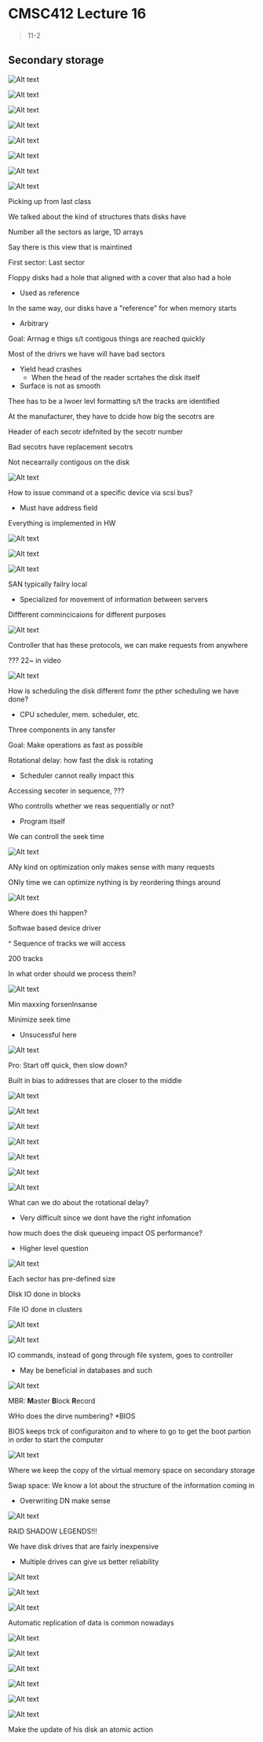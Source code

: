 # CMSC412 Lecture 16  
> 11-2  

## Secondary storage  


![Alt text](img/Lecture18/image-26.png)  

![Alt text](img/Lecture18/image-27.png)  

![Alt text](img/Lecture18/image-28.png)  

![Alt text](img/Lecture18/image-29.png)  

![Alt text](img/Lecture18/image-30.png)  

![Alt text](img/Lecture18/image-31.png)  

![Alt text](img/Lecture18/image-32.png)  

![Alt text](img/Lecture18/image-33.png)  

Picking up from last class  

We talked about the kind of structures thats disks have  

Number all the sectors as large, 1D arrays  

Say there is this view that is maintined  

First sector: Last sector  

Floppy disks had a hole that aligned with a cover that also had a hole  
* Used as reference  

In the same way, our disks have a "reference" for when memory starts
* Arbitrary  

Goal: Arrnag e thigs s/t contigous things are reached quickly  

Most of the drivrs we have will have bad sectors  
* Yield head crashes
  * When the head of the reader scrtahes the disk itself  
* Surface is not as smooth  

Thee has to be a lwoer levl formatting s/t the tracks are identified  

At the manufacturer, they have to dcide how big the secotrs are  

Header of each secotr idefnited by the secotr number  

Bad secotrs have replacement secotrs  

Not necearraily contigous on the disk  

![Alt text](img/Lecture18/image-34.png)

How to issue command ot a specific device via scsi bus?
* Must have address field  

Everything is implemented in HW  

![Alt text](img/Lecture18/image-35.png)  

![Alt text](img/Lecture18/image-36.png)  

![Alt text](img/Lecture18/image-37.png)  

SAN typically failry local
* Specialized for movement of information between servers  

Diffferent commincicaions for different purposes

![Alt text](img/Lecture18/image-38.png)  

Controller that has these protocols, we can make requests from anywhere  

??? 22~ in video

![Alt text](img/Lecture18/image-39.png)  

How is scheduling the disk different fomr the pther scheduling we have done? 
* CPU scheduler, mem. scheduler, etc.  

Three components in any tansfer

Goal: Make operations as fast as possible  

Rotational delay: how fast the disk is rotating  
* Scheduler cannot really impact this  

Accessing secoter in sequence, ???  

Who controlls whether we reas sequentially or not?
* Program itself

We can controll the seek time  

![Alt text](img/Lecture18/image-40.png)  

ANy kind on optimization only makes sense with many requests  

ONly time we can optimize nything is by reordering things around

![Alt text](img/Lecture18/image-41.png)  

Where does thi happen?  

Softwae based device driver  

^ Sequence of tracks we will access  

200 tracks  

In what order should we process them?

![Alt text](img/Lecture18/image-42.png)  

Min maxxing forsenInsanse

Minimize seek time  
* Unsucessful here  

![Alt text](img/Lecture18/image-43.png)  

Pro: Start off quick, then slow down?  

Built in bias to addresses that are closer to the middle  

![Alt text](img/Lecture18/image-44.png)  

![Alt text](img/Lecture18/image-45.png)  

![Alt text](img/Lecture18/image-46.png)  



![Alt text](img/Lecture18/image-47.png)  

![Alt text](img/Lecture18/image-48.png)  

![Alt text](img/Lecture18/image-49.png)  

![Alt text](img/Lecture18/image-50.png)  

What can we do about the rotational delay?  
* Very difficult since we dont have the right infomation  

how much does the disk queueing impact OS performance?
* Higher level question  

![Alt text](img/Lecture18/image-51.png)  

Each sector has pre-defined size  

DIsk IO done in blocks  

File IO done in clusters  

![Alt text](image-1.png)

![Alt text](img/Lecture18/image-52.png)  

IO commands, instead of gong through file system, goes to controller
* May be beneficial in databases and such  

![Alt text](img/Lecture18/image-53.png)  

MBR: **M**aster **B**lock **R**ecord

WHo does the dirve numbering?
*BIOS  

BIOS keeps trck of configuraiton and to where to go to get the boot partion in order to start the computer  

![Alt text](img/Lecture18/image-54.png)  

Where we keep the copy of the virtual memory space on secondary storage  

Swap space: We know a lot about the structure of the information coming in  
* Overwriting DN make sense  

![Alt text](img/Lecture18/image-55.png)  

RAID SHADOW LEGENDS!!!  

We have disk drives that are fairly inexpensive  
* Multiple drives can give us better reliability  

![Alt text](img/Lecture18/image-56.png)  

![Alt text](img/Lecture18/image-57.png)  

![Alt text](img/Lecture18/image-58.png)  

Automatic replication of data is common nowadays  

![Alt text](image-2.png)  

![Alt text](image-3.png) 

![Alt text](image-4.png)  

![Alt text](image-5.png)  

![Alt text](image-6.png)  

![Alt text](image-7.png)  

Make the update of his disk an atomic action  